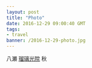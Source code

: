 ```yaml
---
layout: post
title: "Photo"
date: 2016-12-29 09:00:40 GMT
tags:
- travel
banner: /2016-12-29-photo.jpg
---
```


八瀬 [瑠璃光院](http://rurikoin.komyoji.com/lp/) 秋
